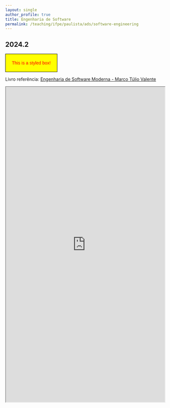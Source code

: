 ```yaml
---
layout: single
author_profile: true
title: Engenharia de Software
permalink: /teaching/ifpe/paulista/ads/software-engineering
---
```


## 2024.2

<style>
        .styled-box {
            background-color: yellow;
            border: 1px solid black;
            color: red;
            padding: 20px;
            width: fit-content;
            font-family: Arial, sans-serif;
        }
  </style>

<div class="styled-box">
        This is a styled box!
</div>

Livro referência: [Engenharia de Software Moderna - Marco Túlio Valente](https://engsoftmoderna.info/)

<iframe src="https://docs.google.com/spreadsheets/d/e/2PACX-1vS0lsLLUCi3GsJv83csqMMCn2igJAew4jvdOZdx7ssggyMLBIkVbUonncJDN5wrpt3x4m6r1x22r70R/pubhtml?gid=0&amp;single=true&amp;widget=true&amp;headers=false" style="position: relative; width: 100%;" height="1000"></iframe>
